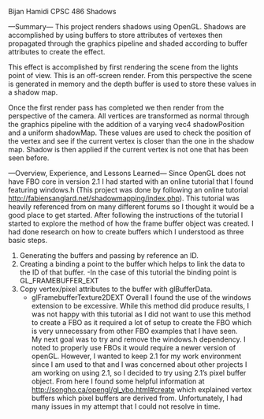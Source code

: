 Bijan Hamidi
CPSC 486
Shadows

—Summary—
This project renders shadows using OpenGL.  Shadows are accomplished by using buffers to store attributes of vertexes then propagated through the graphics pipeline and shaded according to buffer attributes to create the effect.

This effect is accomplished by first rendering the scene from the lights point of view.  This is an off-screen render.  From this perspective the scene is generated in memory and the depth buffer is used to store these values in a shadow map.  

Once the first render pass has completed we then render from the perspective of the camera.  All vertices are transformed as normal through the graphics pipeline with the addition of a varying vec4 shadowPosition and a uniform shadowMap. These values are used to check the position of the vertex and see if the current vertex is closer than the one in the shadow map.  Shadow is then applied if the current vertex is not one that has been seen before.  

—Overview, Experience, and Lessons Learned—
Since OpenGL does not have FBO core in version 2.1 I had started with an online tutorial that I found featuring windows.h (This project was done by following an online tutorial 
http://fabiensanglard.net/shadowmapping/index.php).  This tutorial was heavily referenced from on many different forums so I thought it would be a good place to get started.  After following the instructions of the tutorial I started to explore the method of how the frame buffer object was created.  I had done research on how to create buffers which I understood as three basic steps.  
1. Generating the buffers and passing by reference an ID.
2. Creating a binding a point to the buffer which helps to link the data to the ID of that buffer.
	-In the case of this tutorial the binding point is GL_FRAMEBUFFER_EXT
3. Copy vertex/pixel attributes to the buffer with glBufferData. 
	- glFramebufferTexture2DEXT
Overall I found the use of the windows extension to be excessive.  While this method did produce results, I was not happy with this tutorial as I did not want to use this method to create a FBO as it required a lot of setup to create the FBO which is very unnecessary from other FBO examples that I have seen.  
My next goal was to try and remove the windows.h dependency.  I noted to properly use FBOs it would require a newer version of openGL.  However, I wanted to keep 2.1 for my work environment since I am used to that and I was concerned about other projects I am working on using 2.1, so I decided to try using 2.1’s pixel buffer object.  From here I found some helpful information at http://songho.ca/opengl/gl_vbo.html#create which explained vertex buffers which pixel buffers are derived from.  Unfortunately, I had many issues in my attempt that I could not resolve in time. 






